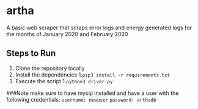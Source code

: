 # artha
A basic web scraper that scraps error logs and energy generated logs for the months of January 2020 and February 2020


## Steps to Run 
1. Clone the repository locally
2. Install the dependencies 
  1.`pip3 install -r requirements.txt` 
3. Execute the script 
  1.`python3 driver.py`

###Note make sure to have mysql installed and have a user with the following credentials:
`username: newuser`
`password: arthadb`
